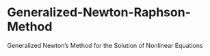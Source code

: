 # Generalized-Newton-Raphson-Method
Generalized Newton’s Method for the Solution of Nonlinear Equations
